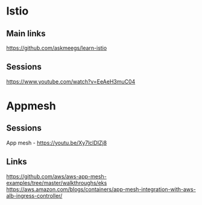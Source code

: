 # Istio

## Main links
https://github.com/askmeegs/learn-istio

## Sessions 
https://www.youtube.com/watch?v=EeAeH3muC04


# Appmesh
## Sessions 
App mesh - https://youtu.be/Xy7lclDIZj8  

## Links 
https://github.com/aws/aws-app-mesh-examples/tree/master/walkthroughs/eks  
https://aws.amazon.com/blogs/containers/app-mesh-integration-with-aws-alb-ingress-controller/

